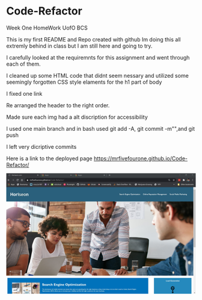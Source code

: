 # Code-Refactor
Week One HomeWork UofO BCS

This is my first README and Repo created with github 
Im doing this all extremly behind in class but I am still here and going to try.

I carefully looked at the requiremnts for this assignment and went through each of them.

I cleaned up some HTML code that didnt seem nessary and utilized some seemingly forgotten CSS style elaments for the h1 part of body

I fixed one link

Re arranged the header to the right order.

Made sure each img had a alt discription for accessibility

I used one main branch and in bash used git add -A, git commit -m"",and git push

I left very dicriptive commits

Here is a link to the deployed page https://mrfivefourone.github.io/Code-Refactor/

<img src="/assets/images/Screenshot-for-code-refactor-readme.jpg">
